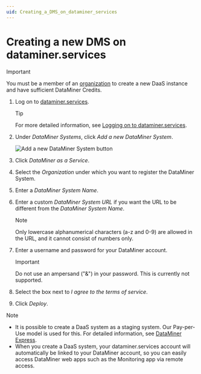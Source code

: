 ```yaml
---
uid: Creating_a_DMS_on_dataminer_services
---
```


# Creating a new DMS on dataminer.services

> [!IMPORTANT]
> You must be a member of an [organization](xref:Pricing_Usage_based_service#organization) to create a new DaaS instance and have sufficient DataMiner Credits.

1. Log on to [dataminer.services](https://dataminer.services).

   > [!TIP]
   > For more detailed information, see [Logging on to dataminer.services](xref:Logging_on_to_the_DataMiner_Cloud_Platform).

1. Under *DataMiner Systems*, click *Add a new DataMiner System*.

   ![Add a new DataMiner System button](~/user-guide/images/daas_create_001.png)

1. Click *DataMiner as a Service*.

1. Select the *Organization* under which you want to register the DataMiner System.

1. Enter a *DataMiner System Name*.

1. Enter a custom *DataMiner System URL* if you want the URL to be different from the *DataMiner System Name*.

   > [!NOTE]
   > Only lowercase alphanumerical characters (a-z and 0-9) are allowed in the URL, and it cannot consist of numbers only.

1. Enter a username and password for your DataMiner account.

   > [!IMPORTANT]
   > Do not use an ampersand ("&") in your password. This is currently not supported.

1. Select the box next to *I agree to the terms of service*.

1. Click *Deploy*.

> [!NOTE]
>
> - It is possible to create a DaaS system as a staging system. Our Pay-per-Use model is used for this. For detailed information, see [DataMiner Express](xref:Pricing_Commercial_Models#dataminer-express).
> - When you create a DaaS system, your dataminer.services account will automatically be linked to your DataMiner account, so you can easily access DataMiner web apps such as the Monitoring app via remote access.
